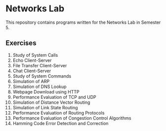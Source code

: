 # Networks Lab
This repository contains programs written for the Networks Lab in Semester 5. <br>
## Exercises
1. Study of System Calls <br>
2. Echo Client-Server <br>
3. File Transfer Client-Server <br>
4. Chat Client-Server <br>
5. Study of System Commands <br>
6. Simulation of ARP <br>
7. Simulation of DNS Lookup <br>
8. Webpage Download using HTTP <br>
9. Performance Evaluation of TCP and UDP <br>
10. Simulation of Distance Vector Routing <br>
11. Simulation of Link State Routing <br>
12. Performance Evaluation of Routing Protocols <br>
13. Performance Evaluation of Congestion Control Algorithms <br>
14. Hamming Code Error Detection and Correction
